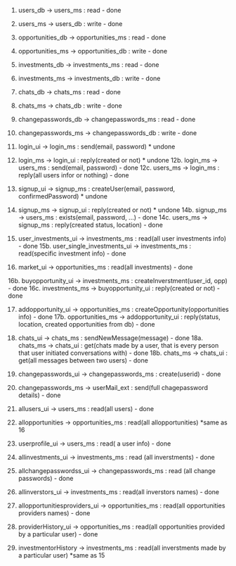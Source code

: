 
1. users_db -> users_ms : read - done
2. users_ms -> users_db : write - done 

3. opportunities_db -> opportunities_ms : read - done
4. opportunities_ms -> opportunities_db : write - done

5. investments_db -> investments_ms : read - done
6. investments_ms -> investments_db : write - done

7. chats_db -> chats_ms : read - done
8. chats_ms -> chats_db : write - done

9. changepasswords_db -> changepasswords_ms : read - done
10. changepasswords_ms -> changepasswords_db : write - done

11. login_ui -> login_ms : send(email, password) * undone
12. login_ms -> login_ui : reply(created or not) * undone
12b. login_ms -> users_ms : send(email, password) - done
12c. users_ms -> login_ms : reply(all users infor or nothing) - done

13. signup_ui -> signup_ms : createUser(email, password, confirmedPassword) * undone
14. signup_ms -> signup_ui : reply(created or not) * undone
14b. signup_ms -> users_ms : exists(email, password, ...) - done
14c. users_ms -> signup_ms : reply(created status, location) - done

15. user_investments_ui -> investments_ms : read(all user investments info) - done
15b. user_single_investments_ui -> investments_ms : read(specific investment info) - done

16. market_ui -> opportunities_ms : read(all investments) - done

16b. buyopportunity_ui -> investments_ms : createInverstment(user_id, opp) - done
16c. investments_ms -> buyopportunity_ui : reply(created or not) - done

17. addopportunity_ui -> opportunities_ms : createOpportunity(opportunities info) - done
17b. opportunities_ms -> addopportunity_ui : reply(status, location, created opportunities from db) - done 

18. chats_ui -> chats_ms : sendNewMessage(message) - done
18a. chats_ms -> chats_ui : get(chats made by a user, that is every person that user initiated conversations with) - done
18b. chats_ms -> chats_ui : get(all messages between two users) - done

19. changepasswords_ui -> changepasswords_ms : create(userid) - done
20. changepasswords_ms -> userMail_ext : send(full chagepassword details) - done

21. allusers_ui -> users_ms : read(all users) - done
22. allopportunities -> opportunities_ms : read(all allopportunities) *same as 16

23. userprofile_ui -> users_ms : read( a user info) - done

24. allinvestments_ui -> investments_ms : read (all inverstments) - done
25. allchangepasswordss_ui -> changepasswords_ms : read (all change passwords) - done

26. allinverstors_ui -> investments_ms : read(all inverstors names) - done
27. allopportunitiesproviders_ui -> opportunities_ms : read(all opportunities providers names) - done

28. providerHistory_ui -> opportunities_ms : read(all opportunities provided by a particular user) - done
29. investmentorHistory -> investments_ms : read(all inverstments made by a particular user) *same as 15